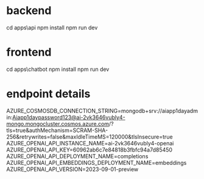 
# backend

cd apps\api
npm install
npm run dev

# frontend

cd apps\chatbot
npm install
npm run dev

# endpoint details

AZURE_COSMOSDB_CONNECTION_STRING=mongodb+srv://aiapp1dayadmin:Aiapp1daypassword123@ai-2vk3646vubly4-mongo.mongocluster.cosmos.azure.com/?tls=true&authMechanism=SCRAM-SHA-256&retrywrites=false&maxIdleTimeMS=120000&tlsInsecure=true
AZURE_OPENAI_API_INSTANCE_NAME=ai-2vk3646vubly4-openai
AZURE_OPENAI_API_KEY=60962ab6c7e84818b3fbfc94a7d85450
AZURE_OPENAI_API_DEPLOYMENT_NAME=completions
AZURE_OPENAI_API_EMBEDDINGS_DEPLOYMENT_NAME=embeddings
AZURE_OPENAI_API_VERSION=2023-09-01-preview
